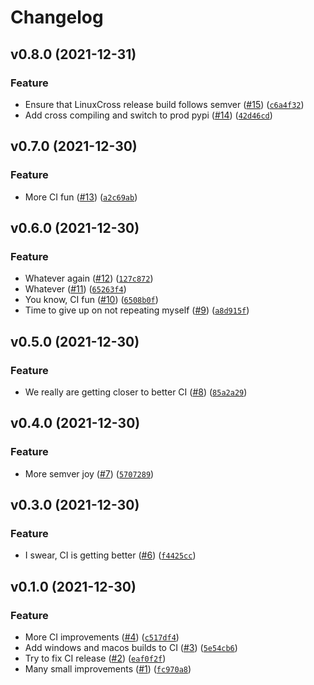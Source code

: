 # Changelog

<!--next-version-placeholder-->

## v0.8.0 (2021-12-31)
### Feature
* Ensure that LinuxCross release build follows semver ([#15](https://github.com/msalib/py-geo-rasterize/issues/15)) ([`c6a4f32`](https://github.com/msalib/py-geo-rasterize/commit/c6a4f32e8ecb84e51698044044ccf9c1eed72155))
* Add cross compiling and switch to prod pypi ([#14](https://github.com/msalib/py-geo-rasterize/issues/14)) ([`42d46cd`](https://github.com/msalib/py-geo-rasterize/commit/42d46cdf28bef809561747611f9b9232c15dd221))

## v0.7.0 (2021-12-30)
### Feature
* More CI fun ([#13](https://github.com/msalib/py-geo-rasterize/issues/13)) ([`a2c69ab`](https://github.com/msalib/py-geo-rasterize/commit/a2c69abd218f2a7e8b395f1873d237185cd18355))

## v0.6.0 (2021-12-30)
### Feature
* Whatever again ([#12](https://github.com/msalib/py-geo-rasterize/issues/12)) ([`127c872`](https://github.com/msalib/py-geo-rasterize/commit/127c87266b21c2b5948d7b6f473f88c7828087b0))
* Whatever ([#11](https://github.com/msalib/py-geo-rasterize/issues/11)) ([`65263f4`](https://github.com/msalib/py-geo-rasterize/commit/65263f4ab35d6feeae35e90b8bd164c6d97ac560))
* You know, CI fun ([#10](https://github.com/msalib/py-geo-rasterize/issues/10)) ([`6508b0f`](https://github.com/msalib/py-geo-rasterize/commit/6508b0f0d381f0a7d2b982ebebe0739e39273c02))
* Time to give up on not repeating myself ([#9](https://github.com/msalib/py-geo-rasterize/issues/9)) ([`a8d915f`](https://github.com/msalib/py-geo-rasterize/commit/a8d915f2b4cba81b9a1027843311f3250b072523))

## v0.5.0 (2021-12-30)
### Feature
* We really are getting closer to better CI ([#8](https://github.com/msalib/py-geo-rasterize/issues/8)) ([`85a2a29`](https://github.com/msalib/py-geo-rasterize/commit/85a2a295091202e2049519f8931cc820b452f4b2))

## v0.4.0 (2021-12-30)
### Feature
* More semver joy ([#7](https://github.com/msalib/py-geo-rasterize/issues/7)) ([`5707289`](https://github.com/msalib/py-geo-rasterize/commit/57072894e4a74d91e9bb3e856bfafd42a17e3e29))

## v0.3.0 (2021-12-30)
### Feature
* I swear, CI is getting better ([#6](https://github.com/msalib/py-geo-rasterize/issues/6)) ([`f4425cc`](https://github.com/msalib/py-geo-rasterize/commit/f4425ccf7dc60e21a07051c6783358f3ab662dcf))

## v0.1.0 (2021-12-30)
### Feature
* More CI improvements ([#4](https://github.com/msalib/py-geo-rasterize/issues/4)) ([`c517df4`](https://github.com/msalib/py-geo-rasterize/commit/c517df4a454eaba847090ccdef6093c834e35a03))
* Add windows and macos builds to CI ([#3](https://github.com/msalib/py-geo-rasterize/issues/3)) ([`5e54cb6`](https://github.com/msalib/py-geo-rasterize/commit/5e54cb67e00484c89f674b208bde18242abe05a3))
* Try to fix CI release ([#2](https://github.com/msalib/py-geo-rasterize/issues/2)) ([`eaf0f2f`](https://github.com/msalib/py-geo-rasterize/commit/eaf0f2f3ff16ecb169b8614d8eff723dd03577d8))
* Many small improvements ([#1](https://github.com/msalib/py-geo-rasterize/issues/1)) ([`fc970a8`](https://github.com/msalib/py-geo-rasterize/commit/fc970a873174b6a34adfa910a41b624b444a2883))
